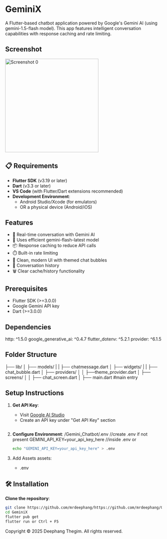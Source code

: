 # GeminiX

A Flutter-based chatbot application powered by Google's Gemini AI (using gemini-1.5-flash model). This app features intelligent conversation capabilities with response caching and rate limiting.

## Screenshot

<img src="https://github.com/user-attachments/assets/f099b0e5-8ce0-4702-928f-1185bac065dd" alt="Screenshot 0" width="300"/>

## 📋 Requirements

- **Flutter SDK** (v3.19 or later)
- **Dart** (v3.3 or later)
- **VS Code** (with Flutter/Dart extensions recommended)
- **Development Environment**:
  - Android Studio/Xcode (for emulators)
  - OR a physical device (Android/iOS)

## Features

- 💬 Real-time conversation with Gemini AI
- 🚀 Uses efficient gemini-flash-latest model
- 📦 Response caching to reduce API calls
- ⏱️ Built-in rate limiting
- 🎨 Clean, modern UI with themed chat bubbles
- 🔄 Conversation history
- 🗑️ Clear cache/history functionality

## Prerequisites

- Flutter SDK (>=3.0.0)
- Google Gemini API key
- Dart (>=3.0.0)

## Dependencies

http: ^1.5.0
google_generative_ai: ^0.4.7
flutter_dotenv: ^5.2.1
provider: ^6.1.5

## Folder Structure

├── lib/
│ ├── models/
| | ├── chatmessage.dart
│ ├── widgets/
| | ├── chat_bubble.dart
│ ├── providers/
│ │ ├──theme_provider.dart
│ ├── screens/
│ │ ├── chat_screen.dart
│ ├── main.dart #main entry

## Setup Instructions

1. **Get API Key**:

   - Visit [Google AI Studio](https://aistudio.google.com/)
   - Create an API key under "Get API Key" section

   ```

   ```

2. **Configure Environment**:
   /Gemini_Chatbot/.env //create .env if not present
   GEMINI_API_KEY=your_api_key_here //inside .env
   or

   ```bash
   echo "GEMINI_API_KEY=your_api_key_here" > .env

   ```

3. Add Assets
   assets:
   - .env

## 🛠️ Installation

**Clone the repository**:

```bash
git clone https://github.com/mrdeephang/https://github.com/mrdeephang/GeminiX.git
cd GeminiX
flutter pub get
flutter run or Ctrl + F5

```

Copyright © 2025 Deephang Thegim. All rights reserved.
